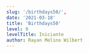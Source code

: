 ```yaml
---
slug: '/birthdays50/',
date: '2021-03-18'
title: 'Birthdays50'
level: 0
levelTitle: Iniciante
author: Rayan Melino Wilbert
---
```

<!-- 
Calculadoras não são apenas uma das ferramentas mais úteis disponíveis, mas são também é uma ótima maneira de entender a interface do usuário e o processamento de eventos em um aplicativo. No este problema você criará uma calculadora que suporta aritmética básica cálculos em números inteiros.

O estilo é com você, então use sua imaginação e seja criativo! Você pode também vale a pena experimentar o aplicativo calculadora em seu dispositivo móvel para entender melhor a funcionalidade básica e casos extremos.

## Histórias de usuários 

- O usuário pode ver uma tela mostrando o número atual inserido ou o resultado da última operação. 

- O usuário pode ver um painel de entrada contendo botões para os dígitos 0-9, operações - '+', '-', '/' e '=', um botão 'C' (para limpar) e um 'AC' botão (para limpar tudo). 

- O usuário pode inserir números como sequências de até 8 dígitos clicando em dígitos no teclado de entrada. A entrada de qualquer dígito superior a 8 será ignorada. 

- O usuário pode clicar em um botão de operação para exibir o resultado dessa operação em: * o resultado da operação anterior e o último número inserido OU * os dois últimos números inseridos OU * o último número inserido 

- O usuário pode clicar no botão 'C' para limpar o último número ou o último Operação. Se a última entrada do usuário foi uma operação, o display será atualizado para o valor que o precedeu. 

- O usuário pode clicar no botão 'AC' para limpar todas as áreas de trabalho internas e para definir a exibição para 0. 

- O usuário pode ver 'ERR' exibido se qualquer operação exceder o Máximo de 8 dígitos.

## Links e recursos úteis 

- [Calculadora (Wikipedia)] (https://en.wikipedia.org/wiki/Calculator) 
- [MDN] (https://developer.mozilla.org/en-US/) -->
